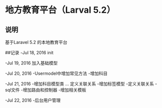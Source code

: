 # 地方教育平台（Larval 5.2）

## 说明

基于Laravel 5.2 的本地教育平台

##记录
-Jul 18, 2016 init

-Jul 19, 2016 加入基础模型

-Jul 20, 2016
            -Usermodel中增加常见方法
            -增加科目

-Jul 21, 2016
            -增加科目模型类  … 定义关联关系
            -增加标签模型
            -定义关联关系
            -sql文件
            -增加路由和控制器
            -增加相关模板

-Jul 22, 2016
            -后台用户管理